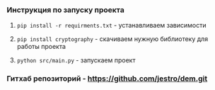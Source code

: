 ### Инструкция по запуску проекта

1. ```pip install -r requirments.txt``` - устанавливаем зависимости 

2. ```pip install cryptography``` - скачиваем нужную библиотеку для работы проекта

3. ```python src/main.py``` - запускаем проект

### Гитхаб репозиторий - https://github.com/jestro/dem.git